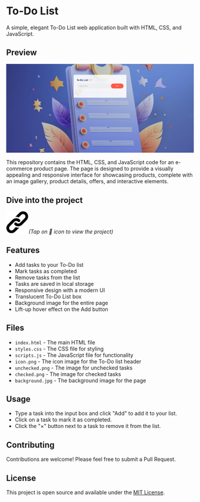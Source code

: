 # To-Do List

A simple, elegant To-Do List web application built with HTML, CSS, and JavaScript.
## Preview

![To-Do list](preview.png)

This repository contains the HTML, CSS, and JavaScript code for an e-commerce product page. The page is designed to provide a visually appealing and responsive interface for showcasing products, complete with an image gallery, product details, offers, and interactive elements.

## Dive into the project
[<img src="./link.png" width="60px" alt="link-icon">](https://krishitdas.github.io/To-Do-list/)<span><em>(Tap on 🔗 icon to view the project)</em></span>
## Features

- Add tasks to your To-Do list
- Mark tasks as completed
- Remove tasks from the list
- Tasks are saved in local storage
- Responsive design with a modern UI
- Translucent To-Do List box
- Background image for the entire page
- Lift-up hover effect on the Add button

## Files

- `index.html` - The main HTML file
- `styles.css` - The CSS file for styling
- `scripts.js` - The JavaScript file for functionality
- `icon.png` - The icon image for the To-Do list header
- `unchecked.png` - The image for unchecked tasks
- `checked.png` - The image for checked tasks
- `background.jpg` - The background image for the page

## Usage

- Type a task into the input box and click "Add" to add it to your list.
- Click on a task to mark it as completed.
- Click the "×" button next to a task to remove it from the list.

## Contributing

Contributions are welcome! Please feel free to submit a Pull Request.

## License

This project is open source and available under the [MIT License](LICENSE).

